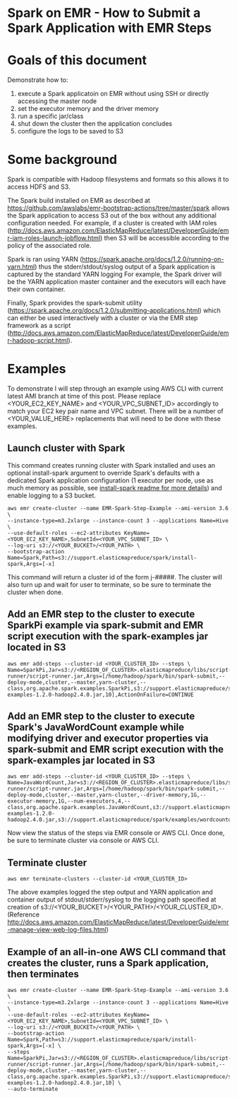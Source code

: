 Spark on EMR - How to Submit a Spark Application with EMR Steps
=====================

# Goals of this document

Demonstrate how to:
1. execute a Spark applicatoin on EMR without using SSH or directly accessing the master node
2. set the executor memory and the driver memory
3. run a specific jar/class
4. shut down the cluster then the application concludes
5. configure the logs to be saved to S3


# Some background

Spark is compatible with Hadoop filesystems and formats so this allows it to access HDFS and S3.

The Spark build installed on EMR as described at https://github.com/awslabs/emr-bootstrap-actions/tree/master/spark allows the Spark application to access S3 out of the box without any additional configuration needed. For example, if a cluster is created with IAM roles (http://docs.aws.amazon.com/ElasticMapReduce/latest/DeveloperGuide/emr-iam-roles-launch-jobflow.html) then S3 will be accessible according to the policy of the associated role.

Spark is ran using YARN (https://spark.apache.org/docs/1.2.0/running-on-yarn.html) thus the stderr/stdout/syslog output of a Spark application is captured by the standard YARN logging For example, the Spark driver will be the YARN application master container and the executors will each have their own container.

Finally, Spark provides the spark-submit utility (https://spark.apache.org/docs/1.2.0/submitting-applications.html) which can either be used interactively with a cluster or via the EMR step framework as a script (http://docs.aws.amazon.com/ElasticMapReduce/latest/DeveloperGuide/emr-hadoop-script.html).



# Examples

To demonstrate I will step through an example using AWS CLI with current latest AMI branch at time of this post. Please replace <YOUR_EC2_KEY_NAME> and <YOUR_VPC_SUBNET_ID> accordingly to match your EC2 key pair name and VPC subnet. There will be a number of <YOUR_VALUE_HERE> replacements that will need to be done with these examples.

## Launch cluster with Spark 

This command creates running cluster with Spark installed and uses an optional install-spark argument to override Spark's defaults with a dedicated Spark application configuration (1 executor per node, use as much memory as possible, see [install-spark readme for more details](../README.md)) and enable logging to a S3 bucket.

```
aws emr create-cluster --name EMR-Spark-Step-Example --ami-version 3.6 \
--instance-type=m3.2xlarge --instance-count 3 --applications Name=Hive  \
--use-default-roles --ec2-attributes KeyName=<YOUR_EC2_KEY_NAME>,SubnetId=<YOUR_VPC_SUBNET_ID> \
--log-uri s3://<YOUR_BUCKET>/<YOUR_PATH> \
--bootstrap-action Name=Spark,Path=s3://support.elasticmapreduce/spark/install-spark,Args=[-x]
```


This command will return a cluster id of the form j-#####. The cluster will also turn up and wait for user to terminate, so be sure to terminate the cluster when done.

## Add an EMR step to the cluster to execute SparkPi example via spark-submit and EMR script execution with the spark-examples jar located in S3

```
aws emr add-steps --cluster-id <YOUR_CLUSTER_ID> --steps \
Name=SparkPi,Jar=s3://<REGION_OF_CLUSTER>.elasticmapreduce/libs/script-runner/script-runner.jar,Args=[/home/hadoop/spark/bin/spark-submit,--deploy-mode,cluster,--master,yarn-cluster,--class,org.apache.spark.examples.SparkPi,s3://support.elasticmapreduce/spark/1.2.0/spark-examples-1.2.0-hadoop2.4.0.jar,10],ActionOnFailure=CONTINUE
```


## Add an EMR step to the cluster to execute Spark's JavaWordCount example while modifying driver and executor properties via spark-submit and EMR script execution with the spark-examples jar located in S3

```
aws emr add-steps --cluster-id <YOUR_CLUSTER_ID> --steps \
Name=JavaWordCount,Jar=s3://<REGION_OF_CLUSTER>.elasticmapreduce/libs/script-runner/script-runner.jar,Args=[/home/hadoop/spark/bin/spark-submit,--deploy-mode,cluster,--master,yarn-cluster,--driver-memory,1G,--executor-memory,1G,--num-executors,4,--class,org.apache.spark.examples.JavaWordCount,s3://support.elasticmapreduce/spark/1.2.0/spark-examples-1.2.0-hadoop2.4.0.jar,s3://support.elasticmapreduce/spark/examples/wordcountdata],ActionOnFailure=CONTINUE
```


Now view the status of the steps via EMR console or AWS CLI. Once done, be sure to terminate cluster via console or AWS CLI.

## Terminate cluster

```
aws emr terminate-clusters --cluster-id <YOUR_CLUSTER_ID>
```


The above examples logged the step output and YARN application and container output of stdout/stderr/syslog to the logging path specified at creation of s3://<YOUR_BUCKET>/<YOUR_PATH>/<YOUR_CLUSTER_ID>. (Reference http://docs.aws.amazon.com/ElasticMapReduce/latest/DeveloperGuide/emr-manage-view-web-log-files.html)


## Example of an all-in-one AWS CLI command that creates the cluster, runs a Spark application, then terminates

```
aws emr create-cluster --name EMR-Spark-Step-Example --ami-version 3.6 \
--instance-type=m3.2xlarge --instance-count 3 --applications Name=Hive  \
--use-default-roles --ec2-attributes KeyName=<YOUR_EC2_KEY_NAME>,SubnetId=<YOUR_VPC_SUBNET_ID> \
--log-uri s3://<YOUR_BUCKET>/<YOUR_PATH> \
--bootstrap-action Name=Spark,Path=s3://support.elasticmapreduce/spark/install-spark,Args=[-x] \
--steps Name=SparkPi,Jar=s3://<REGION_OF_CLUSTER>.elasticmapreduce/libs/script-runner/script-runner.jar,Args=[/home/hadoop/spark/bin/spark-submit,--deploy-mode,cluster,--master,yarn-cluster,--class,org.apache.spark.examples.SparkPi,s3://support.elasticmapreduce/spark/1.2.0/spark-examples-1.2.0-hadoop2.4.0.jar,10] \
--auto-terminate
```



